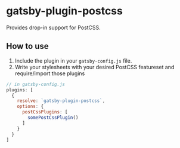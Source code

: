 # gatsby-plugin-postcss
Provides drop-in support for PostCSS.

## How to use
1. Include the plugin in your `gatsby-config.js` file.
2. Write your stylesheets with your desired PostCSS featureset and require/import those plugins

```javascript
// in gatsby-config.js
plugins: [
  {
    resolve: `gatsby-plugin-postcss`,
    options: {
      postCssPlugins: [
        somePostCssPlugin()
      ]
    }
  }
]
```
